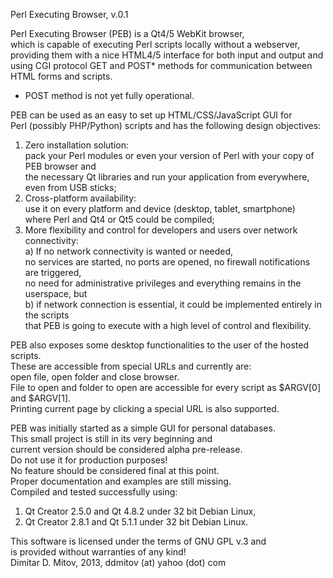   
Perl Executing Browser, v.0.1  
  
Perl Executing Browser (PEB) is a Qt4/5 WebKit browser,  
which is capable of executing Perl scripts locally without a webserver,  
providing them with a nice HTML4/5 interface for both input and output and  
using CGI protocol GET and POST* methods for communication between HTML forms and scripts.  
* POST method is not yet fully operational.
  
PEB can be used as an easy to set up HTML/CSS/JavaScript GUI for  
Perl (possibly PHP/Python) scripts and has the following design objectives:  
1. Zero installation solution:  
    pack your Perl modules or even your version of Perl with your copy of PEB browser and  
    the necessary Qt libraries and run your application from everywhere, even from USB sticks;  
2. Cross-platform availability:  
    use it on every platform and device (desktop, tablet, smartphone)  
    where Perl and Qt4 or Qt5 could be compiled;  
3. More flexibility and control for developers and users over network connectivity:  
    a) If no network connectivity is wanted or needed,  
    no services are started, no ports are opened, no firewall notifications are triggered,  
    no need for administrative privileges and everything remains in the userspace, but  
    b) if network connection is essential, it could be implemented entirely in the scripts  
    that PEB is going to execute with a high level of control and flexibility.  
  
PEB also exposes some desktop functionalities to the user of the hosted scripts.  
These are accessible from special URLs and currently are:  
open file, open folder and close browser.  
File to open and folder to open are accessible for every script as $ARGV[0] and $ARGV[1].  
Printing current page by clicking a special URL is also supported.  
  
PEB was initially started as a simple GUI for personal databases.  
This small project is still in its very beginning and  
current version should be considered alpha pre-release.  
Do not use it for production purposes!  
No feature should be considered final at this point.  
Proper documentation and examples are still missing.  
Compiled and tested successfully using:  
1. Qt Creator 2.5.0 and Qt 4.8.2 under 32 bit Debian Linux,  
2. Qt Creator 2.8.1 and Qt 5.1.1 under 32 bit Debian Linux.  
  
This software is licensed under the terms of GNU GPL v.3 and  
is provided without warranties of any kind!  
Dimitar D. Mitov, 2013, ddmitov (at) yahoo (dot) com  
  